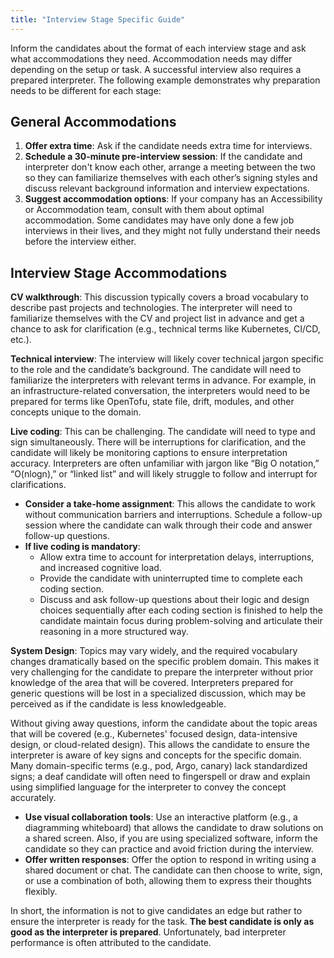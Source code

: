 ```yaml
---
title: "Interview Stage Specific Guide"
---
```

Inform the candidates about the format of each interview stage and ask what accommodations they need. Accommodation needs may differ depending on the setup or task. A successful interview also requires a prepared interpreter. The following example demonstrates why preparation needs to be different for each stage:
## General Accommodations
1. **Offer extra time**: Ask if the candidate needs extra time for interviews.
2. **Schedule a 30-minute pre-interview session**: If the candidate and interpreter don't know each other, arrange a meeting between the two so they can familiarize themselves with each other’s signing styles and discuss relevant background information and interview expectations.
3. **Suggest accommodation options**: If your company has an Accessibility or Accommodation team, consult with them about optimal accommodation. Some candidates may have only done a few job interviews in their lives, and they might not fully understand their needs before the interview either. 
## Interview Stage Accommodations
**CV walkthrough**: This discussion typically covers a broad vocabulary to describe past projects and technologies. The interpreter will need to familiarize themselves with the CV and project list in advance and get a chance to ask for clarification (e.g., technical terms like Kubernetes, CI/CD, etc.).

**Technical interview**: The interview will likely cover technical jargon specific to the role and the candidate’s background. The candidate will need to familiarize the interpreters with relevant terms in advance. For example, in an infrastructure-related conversation, the interpreters would need to be prepared for terms like OpenTofu, state file, drift, modules, and other concepts unique to the domain.

**Live coding**: This can be challenging. The candidate will need to type and sign simultaneously. There will be interruptions for clarification, and the candidate will likely be monitoring captions to ensure interpretation accuracy. Interpreters are often unfamiliar with jargon like “Big O notation,” “O(nlogn),” or “linked list” and will likely struggle to follow and interrupt for clarifications.
- **Consider a take-home assignment**: This allows the candidate to work without communication barriers and interruptions. Schedule a follow-up session where the candidate can walk through their code and answer follow-up questions.
- **If live coding is mandatory**:
    - Allow extra time to account for interpretation delays, interruptions, and increased cognitive load.
    - Provide the candidate with uninterrupted time to complete each coding section.
    - Discuss and ask follow-up questions about their logic and design choices sequentially after each coding section is finished to help the candidate maintain focus during problem-solving and articulate their reasoning in a more structured way.

**System Design**: Topics may vary widely, and the required vocabulary changes dramatically based on the specific problem domain. This makes it very challenging for the candidate to prepare the interpreter without prior knowledge of the area that will be covered. Interpreters prepared for generic questions will be lost in a specialized discussion, which may be perceived as if the candidate is less knowledgeable. 

Without giving away questions, inform the candidate about the topic areas that will be covered (e.g., Kubernetes' focused design, data-intensive design, or cloud-related design). This allows the candidate to ensure the interpreter is aware of key signs and concepts for the specific domain. Many domain-specific terms (e.g., pod, Argo, canary) lack standardized signs; a deaf candidate will often need to fingerspell or draw and explain using simplified language for the interpreter to convey the concept accurately.
- **Use visual collaboration tools**: Use an interactive platform (e.g., a diagramming whiteboard) that allows the candidate to draw solutions on a shared screen. Also, if you are using specialized software, inform the candidate so they can practice and avoid friction during the interview.
- **Offer written responses**: Offer the option to respond in writing using a shared document or chat. The candidate can then choose to write, sign, or use a combination of both, allowing them to express their thoughts flexibly.

In short, the information is not to give candidates an edge but rather to ensure the interpreter is ready for the task. **The best candidate is only as good as the interpreter is prepared**. Unfortunately, bad interpreter performance is often attributed to the candidate. 
